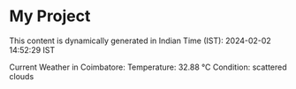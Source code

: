 # My Project

This content is dynamically generated in Indian Time (IST): 2024-02-02 14:52:29 IST


Current Weather in Coimbatore:
Temperature: 32.88 °C
Condition: scattered clouds

